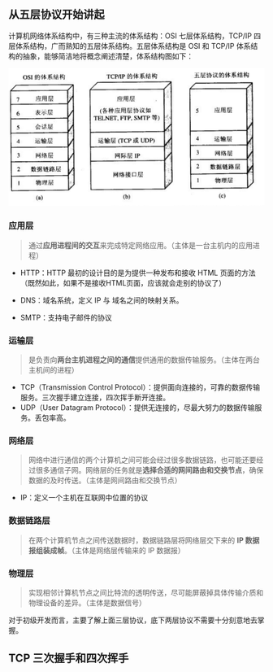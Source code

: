 ## 从五层协议开始讲起

计算机网络体系结构中，有三种主流的体系结构：OSI 七层体系结构，TCP/IP 四层体系结构，广而熟知的五层体系结构。五层体系结构是 OSI 和 TCP/IP 体系结构的抽象，能够简洁地将概念阐述清楚，体系结构图如下：

![zzzzzzzbaosdoifug](..\img\zzzzzzzbaosdoifug.png)

### 应用层

> 通过**应用进程间的交互**来完成特定网络应用。（主体是一台主机内的应用进程）

- HTTP：HTTP 最初的设计目的是为提供一种发布和接收 HTML 页面的方法（既然如此，如果不是接收HTML页面，应该就会走别的协议了）

- DNS：域名系统，定义 IP 与 域名之间的映射关系。

- SMTP：支持电子邮件的协议

### 运输层

> 是负责向**两台主机进程之间的通信**提供通⽤的数据传输服务。（主体在两台主机间的进程）

- TCP（Transmission Control Protocol）：提供面向连接的，可靠的数据传输服务。三次握手建立连接，四次挥手断开连接。
- UDP（User Datagram Protocol）：提供无连接的，尽最大努力的数据传输服务。丢包率高。

### 网络层

> 网络中进行通信的两个计算机之间可能会经过很多数据链路，也可能还要经过很多通信子网。网络层的任务就是**选择合适的网间路由和交换节点**，确保数据的及时传送。（主体是网间路由和交换节点）

-  IP：定义一个主机在互联网中位置的协议

### 数据链路层

> 在两个计算机节点之间传送数据时，数据链路层将网络层交下来的 **IP 数据报组装成帧**。（主体是网络层传输来的 IP 数据报）

### 物理层

> 实现相邻计算机节点之间比特流的透明传送，尽可能屏蔽掉具体传输介质和物理设备的差异。（主体是数据信号）

对于初级开发而言，主要了解上面三层协议，底下两层协议不需要十分刻意地去掌握。



## TCP 三次握手和四次挥手























